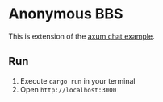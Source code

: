 # Anonymous BBS
This is extension of the [axum chat example](https://github.com/tokio-rs/axum/tree/main/examples/chat).

## Run
1. Execute `cargo run` in your terminal
2. Open `http://localhost:3000`

